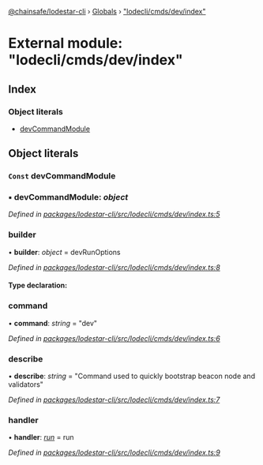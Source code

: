 [@chainsafe/lodestar-cli](../README.md) › [Globals](../globals.md) › ["lodecli/cmds/dev/index"](_lodecli_cmds_dev_index_.md)

# External module: "lodecli/cmds/dev/index"

## Index

### Object literals

* [devCommandModule](_lodecli_cmds_dev_index_.md#const-devcommandmodule)

## Object literals

### `Const` devCommandModule

### ▪ **devCommandModule**: *object*

*Defined in [packages/lodestar-cli/src/lodecli/cmds/dev/index.ts:5](https://github.com/ChainSafe/lodestar/blob/1d5598773/packages/lodestar-cli/src/lodecli/cmds/dev/index.ts#L5)*

###  builder

• **builder**: *object* = devRunOptions

*Defined in [packages/lodestar-cli/src/lodecli/cmds/dev/index.ts:8](https://github.com/ChainSafe/lodestar/blob/1d5598773/packages/lodestar-cli/src/lodecli/cmds/dev/index.ts#L8)*

#### Type declaration:

###  command

• **command**: *string* = "dev"

*Defined in [packages/lodestar-cli/src/lodecli/cmds/dev/index.ts:6](https://github.com/ChainSafe/lodestar/blob/1d5598773/packages/lodestar-cli/src/lodecli/cmds/dev/index.ts#L6)*

###  describe

• **describe**: *string* = "Command used to quickly bootstrap beacon node and validators"

*Defined in [packages/lodestar-cli/src/lodecli/cmds/dev/index.ts:7](https://github.com/ChainSafe/lodestar/blob/1d5598773/packages/lodestar-cli/src/lodecli/cmds/dev/index.ts#L7)*

###  handler

• **handler**: *[run](_lodecli_cmds_dev_run_.md#run)* = run

*Defined in [packages/lodestar-cli/src/lodecli/cmds/dev/index.ts:9](https://github.com/ChainSafe/lodestar/blob/1d5598773/packages/lodestar-cli/src/lodecli/cmds/dev/index.ts#L9)*
